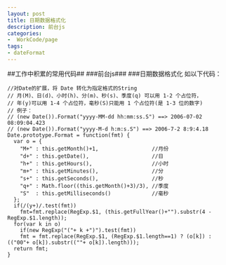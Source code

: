 ```yaml
---
layout: post
title: 日期数据格式化
description: 前台js
categories:
-  WorkCode/page
tags:
- dateFormat
---
```


##工作中积累的常用代码##
###前台js###
###日期数据格式化 
如以下代码：  

	//对Date的扩展，将 Date 转化为指定格式的String 
	// 月(M)、日(d)、小时(h)、分(m)、秒(s)、季度(q) 可以用 1-2 个占位符， 
	// 年(y)可以用 1-4 个占位符，毫秒(S)只能用 1 个占位符(是 1-3 位的数字) 
	// 例子： 
	// (new Date()).Format("yyyy-MM-dd hh:mm:ss.S") ==> 2006-07-02 08:09:04.423 
	// (new Date()).Format("yyyy-M-d h:m:s.S") ==> 2006-7-2 8:9:4.18 
	Date.prototype.Format = function(fmt) {
	  var o = { 
	    "M+" : this.getMonth()+1,                 //月份 
	    "d+" : this.getDate(),                    //日 
	    "h+" : this.getHours(),                   //小时 
	    "m+" : this.getMinutes(),                 //分 
	    "s+" : this.getSeconds(),                 //秒 
	    "q+" : Math.floor((this.getMonth()+3)/3), //季度 
	    "S"  : this.getMilliseconds()             //毫秒 
	  }; 
	  if(/(y+)/.test(fmt)) 
	    fmt=fmt.replace(RegExp.$1, (this.getFullYear()+"").substr(4 - RegExp.$1.length)); 
	  for(var k in o) 
	    if(new RegExp("("+ k +")").test(fmt)) 
	  	fmt = fmt.replace(RegExp.$1, (RegExp.$1.length==1) ? (o[k]) : (("00"+ o[k]).substr((""+ o[k]).length))); 
	  return fmt; 
	}